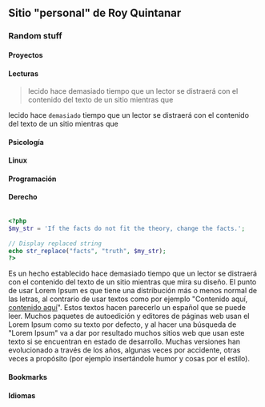 ## Sitio "personal" de Roy Quintanar



### Random stuff


#### Proyectos
#### Lecturas

> lecido hace demasiado tiempo que un lector se distraerá con el contenido del texto de un sitio mientras que 

lecido hace `demasiado` tiempo que un lector se distraerá con el contenido del texto de un sitio mientras que 



#### Psicología
#### Linux
#### Programación
#### Derecho

```php

<?php
$my_str = 'If the facts do not fit the theory, change the facts.';
 
// Display replaced string
echo str_replace("facts", "truth", $my_str);
?>
```

Es un hecho establecido hace demasiado tiempo que un lector se distraerá con el contenido del texto de un sitio mientras que mira su diseño. El punto de usar Lorem Ipsum es que tiene una distribución más o menos normal de las letras, al contrario de usar textos como por ejemplo "Contenido aquí, [contenido aquí](#)". Estos textos hacen parecerlo un español que se puede leer. Muchos paquetes de autoedición y editores de páginas web usan el Lorem Ipsum como su texto por defecto, y al hacer una búsqueda de "Lorem Ipsum" va a dar por resultado muchos sitios web que usan este texto si se encuentran en estado de desarrollo. Muchas versiones han evolucionado a través de los años, algunas veces por accidente, otras veces a propósito (por ejemplo insertándole humor y cosas por el estilo).


#### Bookmarks
#### Idiomas
